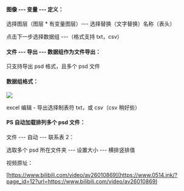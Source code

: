 

#### 图像 --- 变量 --- 定义：

选择图层（图层 \* 有变量图层）--- 选择替换（文字替换）名称（表头）

点击下一步选择数据组 ---（格式支持 txt，csv）

<!--more-->

#### 文件 --- 导出 --- 数据组作为文件导出：

只支持导出 psd 格式，且多个 psd 文件

#### 数据组格式：

![](https://i2.wp.com/raw.githubusercontent.com/tianzhenwuxie01/gitpicgo/master/img/Snipaste_2019-07-19_22-55-10.png)

excel 编辑 - 导出选择制表符 txt，或 csv（csv 稍好些）

#### PS 自动加载排列多个 psd 文件：

文件 --- 自动 --- 联系表 2：

选取多个 psd 所在文件夹 --- 设置大小 --- 横排竖排值

视频原址：

[https://www.bilibili.com/video/av26010869](https://www.0514.ink/?page_id=12?url=https://www.bilibili.com/video/av26010869)
